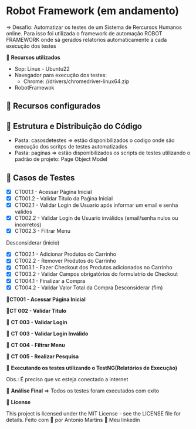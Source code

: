 # Robot Framework (em andamento)

=> Desafio: Automatizar os testes de um Sistema de Rercursos Humanos online. Para isso foi utilizada o framework de automação ROBOT FRAMEWORK onde sã gerados relatorios automaticamente a cada execução dos testes

🚀 **Recursos utilizados**
- Sop: Linux - Ubuntu22
- Navegador para execução dos testes:
    - Chrome: //drivers/chromedriver-linux64.zip
- RobotFramewok

## 🔖 Recursos configurados

## 🔖 Estrutura e Distribuição do Código
- Pasta: casosdetestes => estão disponibilizados o codigo onde são execução dos scritps de testes automatizados
- Pasta: paginas => estão disponibilizados os scripts de testes utilizando o padrão de projeto: Page Object Model

## 🔖 Casos de Testes
- [X] CT001.1 - Acessar Página Inicial
- [X] CT001.2 - Validar Titulo da Paǵina Inicial
- [X] CT002.1 - Validar Login de Usuario após informar um email e senha validos
- [X] CT002.2 - Validar Login de Usuario inválidos (email/senha nulos ou incorretos)
- [X] CT002.3 - Filtrar Menu

Desconsiderar (inicio)
- [X] CT002.1 - Adicionar Produtos do Carrinho
- [X] CT002.2 - Remover Produtos do Carrinho
- [X] CT003.1 - Fazer Checkout dos Produtos adicionados no Carrinho
- [X] CT003.2 - Validar Campos obrigatórios do formulatrio de Checkout
- [X] CT004.1 - Finalizar a Compra
- [X] CT004.2 - Validar Valor Total da Compra
Desconsiderar (fim)

🚀**CT001 - Acessar Página Inicial**


🚀**CT 002 - Validar Titulo**


🚀 **CT 003 - Validar Login**


🚀 **CT 003 - Validar Login Inválido**


🚀 **CT 004 - Filtrar Menu**


🚀 **CT 005 - Realizar Pesquisa**





🚀 **Executando os testes utilizando o TestNG(Relatórios de Execução)**


Obs.: É preciso que vc esteja conectado a internet

🚀 **Análise Final**
=> Todos os testes foram executados com exito

📝 **License**

This project is licensed under the MIT License - see the LICENSE file for details.
Feito com 💜  por Antonio Martins 👋   Meu linkedin


